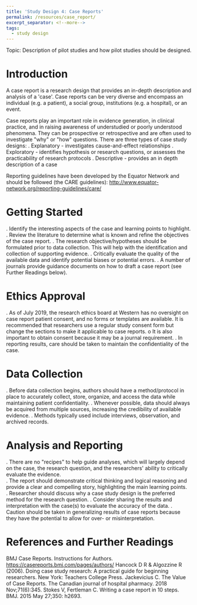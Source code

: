 ```yaml
---
title: 'Study Design 4: Case Reports'
permalink: /resources/case_report/
excerpt_separator: <!--more-->
tags:
  - study design
---
```

<!--more-->

Topic: Description of pilot studies and how pilot studies should be designed. 

# Introduction
A case report is a research design that provides an in-depth description and analysis of a 'case'. Case reports can be very diverse and encompass an individual (e.g. a patient), a social group, institutions (e.g. a hospital), or an event.

Case reports play an important role in evidence generation, in clinical practice, and in raising awareness of understudied or poorly understood phenomena. They can be prospective or retrospective and are often used to investigate "why" or "how" questions. There are three types of case study designs:
. Explanatory - investigates cause-and-effect relationships
. Exploratory - identifies hypothesis or research questions, or assesses the practicability of research protocols
. Descriptive - provides an in depth description of a case 

Reporting guidelines have been developed by the Equator Network and should be followed (the CARE guidelines): http://www.equator-network.org/reporting-guidelines/care/

# Getting Started 
.	Identify the interesting aspects of the case and learning points to highlight.
.	Review the literature to determine what is known and refine the objectives of the case report.
.	The research objective/hypotheses should be formulated  prior to data collection. This will help with the identification and collection of supporting evidence. 
.	Critically evaluate the quality of the available data and identify potential biases or potential errors. 
.	A number of journals provide guidance documents on how to draft a case report (see Further Readings below). 

# Ethics Approval
.	As of July 2019, the research ethics board at Western has no oversight on case report patient consent, and no forms or templates are available. It is recommended that researchers use a regular study consent form but change the sections to make it applicable to case reports.
o	It is also important to obtain consent because it may be a journal requirement.
.	In reporting results, care should be taken to maintain the confidentiality of the case. 


# Data Collection
.	Before data collection begins, authors should have a method/protocol in place to accurately collect, store, organize, and access the data while maintaining patient confidentiality. 
.	Whenever possible, data should always be acquired from multiple sources, increasing the credibility of available evidence.
.	Methods typically used include interviews, observation, and archived records.

# Analysis and Reporting
.	There are no "recipes" to help guide analyses, which will largely depend on the case, the research question, and the researchers' ability to critically evaluate the evidence.  
.	The report should demonstrate critical thinking and logical reasoning and provide a clear and compelling story, highlighting the main learning points.  
.	Researcher should discuss why a case study design is the preferred method for the research question.
.	Consider sharing the results and interpretation with the case(s) to evaluate the accuracy of the data.
.	Caution should be taken in generalizing results of case reports because they have the potential to allow for over- or misinterpretation.

# References and Further Readings 
BMJ Case Reports. Instructions for Authors. https://casereports.bmj.com/pages/authors/ 
Hancock D R & Algozzine R (2006). Doing case study research: A practical guide for beginning researchers. New York: Teachers College Press.
Jackevicius C. The Value of Case Reports. The Canadian journal of hospital pharmacy. 2018 Nov;71(6):345.
Stokes V, Fertleman C. Writing a case report in 10 steps. BMJ. 2015 May 27;350: h2693.
